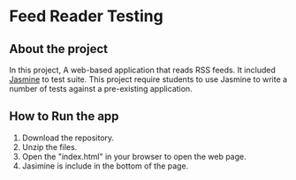 Feed Reader Testing
===================

About the project
-----------------

In this project, A web-based application that reads RSS feeds. It included [Jasmine](http://jasmine.github.io/) to test suite. This project require students to use Jasmine to write a number of tests against a pre-existing application.


How to Run the app
------------------
1. Download the repository.
2. Unzip the files.
3. Open the "index.html" in your browser to open the web page.
4. Jasimine is include in the bottom of the page.



